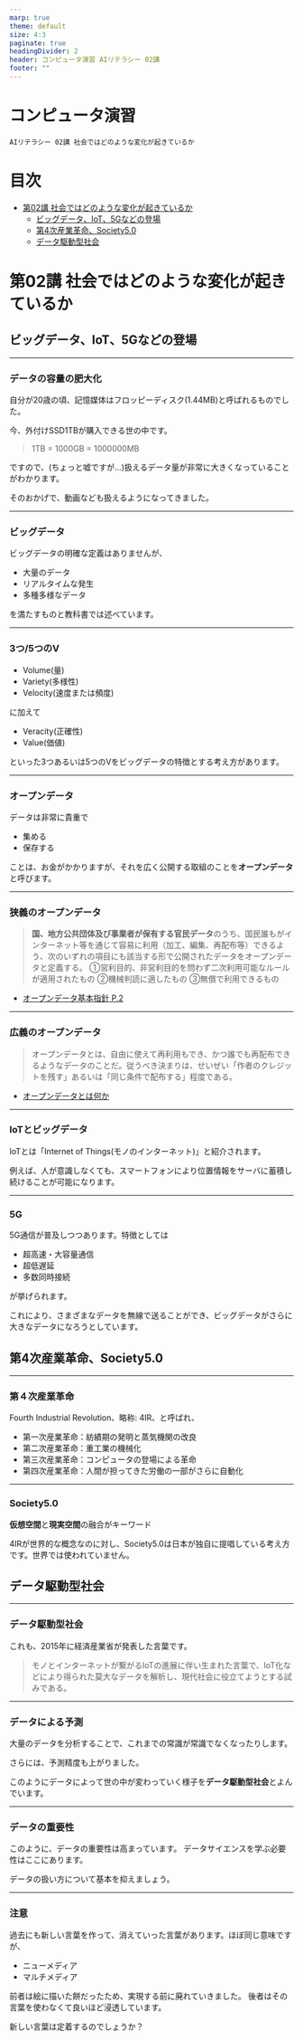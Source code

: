 ```yaml
---
marp: true
theme: default
size: 4:3
paginate: true
headingDivider: 2
header: コンピュータ演習 AIリテラシー 02講
footer: ""
---
```


# コンピュータ演習 <!-- omit in toc --> 

    AIリテラシー 02講 社会ではどのような変化が起きているか

# 目次<!-- omit in toc -->

- [第02講 社会ではどのような変化が起きているか](#第02講-社会ではどのような変化が起きているか)
  - [ビッグデータ、IoT、5Gなどの登場](#ビッグデータiot5gなどの登場)
  - [第4次産業革命、Society5.0](#第4次産業革命society50)
  - [データ駆動型社会](#データ駆動型社会)


# 第02講 社会ではどのような変化が起きているか

## ビッグデータ、IoT、5Gなどの登場

---
### データの容量の肥大化<!-- omit in toc -->
自分が20歳の頃、記憶媒体はフロッピーディスク(1.44MB)と呼ばれるものでした。

今、外付けSSD1TBが購入できる世の中です。
> 1TB = 1000GB = 1000000MB

ですので、(ちょっと嘘ですが...)扱えるデータ量が非常に大きくなっていることがわかります。

そのおかげで、動画なども扱えるようになってきました。


---
### ビッグデータ<!-- omit in toc -->
 ビッグデータの明確な定義はありませんが、

- 大量のデータ
- リアルタイムな発生
- 多種多様なデータ

を満たすものと教科書では述べています。

---
### 3つ/5つのV<!-- omit in toc -->
- Volume(量)
- Variety(多様性)
- Velocity(速度または頻度)

に加えて

- Veracity(正確性)
- Value(価値)

といった3つあるいは5つのVをビッグデータの特徴とする考え方があります。

---
### オープンデータ<!-- omit in toc -->
データは非常に貴重で
- 集める
- 保存する

ことは、お金がかかりますが、それを広く公開する取組のことを**オープンデータ**と呼びます。

---
### 狭義のオープンデータ<!-- omit in toc -->
> **国、地方公共団体及び事業者が保有する官民データ**のうち、国民誰もがインターネット等を通じて容易に利用（加工、編集、再配布等）できるよう、次のいずれの項目にも該当する形で公開されたデータをオープンデータと定義する。
①営利目的、非営利目的を問わず二次利用可能なルールが適用されたもの
②機械判読に適したもの
③無償で利用できるもの

- [オープンデータ基本指針 P.2](https://cio.go.jp/sites/default/files/uploads/documents/data_shishin.pdf)

---
### 広義のオープンデータ<!-- omit in toc -->
> オープンデータとは、自由に使えて再利用もでき、かつ誰でも再配布できるようなデータのことだ。従うべき決まりは、せいぜい「作者のクレジットを残す」あるいは「同じ条件で配布する」程度である。

- [オープンデータとは何か](https://opendatahandbook.org/guide/ja/what-is-open-data/)

---
### IoTとビッグデータ<!-- omit in toc -->
IoTとは「Internet of Things(モノのインターネット)」と紹介されます。

例えば、人が意識しなくても、スマートフォンにより位置情報をサーバに蓄積し続けることが可能になります。

---
### 5G<!-- omit in toc -->
5G通信が普及しつつあります。特徴としては
- 超高速・大容量通信
- 超低遅延
- 多数同時接続

が挙げられます。

これにより、さまざまなデータを無線で送ることができ、ビッグデータがさらに大きなデータになろうとしています。


## 第4次産業革命、Society5.0

---
### 第４次産業革命<!-- omit in toc -->
Fourth Industrial Revolution、略称: 4IR、と呼ばれ、
- 第一次産業革命：紡績期の発明と蒸気機関の改良
- 第二次産業革命：重工業の機械化
- 第三次産業革命：コンピュータの登場による革命
- 第四次産業革命：人間が担ってきた労働の一部がさらに自動化

---
### Society5.0<!-- omit in toc -->
**仮想空間**と**現実空間**の融合がキーワード

4IRが世界的な概念なのに対し、Society5.0は日本が独自に提唱している考え方です。世界では使われていません。


## データ駆動型社会

---
### データ駆動型社会<!-- omit in toc -->
これも、2015年に経済産業省が発表した言葉です。

> モノとインターネットが繋がるIoTの進展に伴い生まれた言葉で、IoT化などにより得られた莫大なデータを解析し、現代社会に役立てようとする試みである。

---
### データによる予測<!-- omit in toc -->
大量のデータを分析することで、これまでの常識が常識でなくなったりします。

さらには、予測精度も上がりました。

このようにデータによって世の中が変わっていく様子を**データ駆動型社会**とよんでいます。

---
### データの重要性<!-- omit in toc -->
このように、データの重要性は高まっています。
データサイエンスを学ぶ必要性はここにあります。

データの扱い方について基本を抑えましょう。

---
### 注意<!-- omit in toc -->
過去にも新しい言葉を作って、消えていった言葉があります。ほぼ同じ意味ですが、
- ニューメディア
- マルチメディア

前者は絵に描いた餅だったため、実現する前に廃れていきました。
後者はその言葉を使わなくて良いほど浸透しています。

新しい言葉は定着するのでしょうか？
